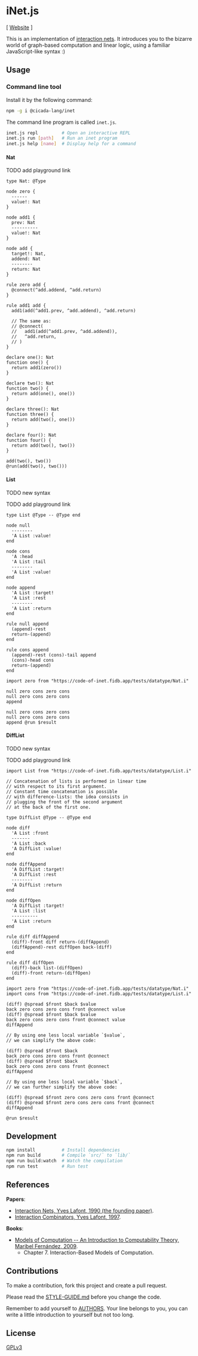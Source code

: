 # iNet.js

[ [Website](https://inet.run) ]

This is an implementation of [interaction nets](https://en.wikipedia.org/wiki/Interaction_nets).
It introduces you to the bizarre world of graph-based computation and linear logic,
using a familiar JavaScript-like syntax :)

## Usage

### Command line tool

Install it by the following command:

```sh
npm -g i @cicada-lang/inet
```

The command line program is called `inet.js`.

```sh
inet.js repl         # Open an interactive REPL
inet.js run [path]   # Run an inet program
inet.js help [name]  # Display help for a command
```

#### Nat

TODO add playground link

```inet
type Nat: @Type

node zero {
  ------
  value!: Nat
}

node add1 {
  prev: Nat
  ----------
  value!: Nat
}

node add {
  target!: Nat,
  addend: Nat
  --------
  return: Nat
}

rule zero add {
  @connect(^add.addend, ^add.return)
}

rule add1 add {
  add1(add(^add1.prev, ^add.addend), ^add.return)

  // The same as:
  // @connect(
  //   add1(add(^add1.prev, ^add.addend)),
  //   ^add.return,
  // )
}

declare one(): Nat
function one() {
  return add1(zero())
}

declare two(): Nat
function two() {
  return add(one(), one())
}

declare three(): Nat
function three() {
  return add(two(), one())
}

declare four(): Nat
function four() {
  return add(two(), two())
}

add(two(), two())
@run(add(two(), two()))
```

#### List

TODO new syntax

TODO add playground link

```inet
type List @Type -- @Type end

node null
  --------
  'A List :value!
end

node cons
  'A :head
  'A List :tail
  --------
  'A List :value!
end

node append
  'A List :target!
  'A List :rest
  --------
  'A List :return
end

rule null append
  (append)-rest
  return-(append)
end

rule cons append
  (append)-rest (cons)-tail append
  (cons)-head cons
  return-(append)
end

import zero from "https://code-of-inet.fidb.app/tests/datatype/Nat.i"

null zero cons zero cons
null zero cons zero cons
append

null zero cons zero cons
null zero cons zero cons
append @run $result
```

#### DiffList

TODO new syntax

TODO add playground link

```inet
import List from "https://code-of-inet.fidb.app/tests/datatype/List.i"

// Concatenation of lists is performed in linear time
// with respect to its first argument.
// Constant time concatenation is possible
// with difference-lists: the idea consists in
// plugging the front of the second argument
// at the back of the first one.

type DiffList @Type -- @Type end

node diff
  'A List :front
  -------
  'A List :back
  'A DiffList :value!
end

node diffAppend
  'A DiffList :target!
  'A DiffList :rest
  --------
  'A DiffList :return
end

node diffOpen
  'A DiffList :target!
  'A List :list
  ----------
  'A List :return
end

rule diff diffAppend
  (diff)-front diff return-(diffAppend)
  (diffAppend)-rest diffOpen back-(diff)
end

rule diff diffOpen
  (diff)-back list-(diffOpen)
  (diff)-front return-(diffOpen)
end

import zero from "https://code-of-inet.fidb.app/tests/datatype/Nat.i"
import cons from "https://code-of-inet.fidb.app/tests/datatype/List.i"

(diff) @spread $front $back $value
back zero cons zero cons front @connect value
(diff) @spread $front $back $value
back zero cons zero cons front @connect value
diffAppend

// By using one less local variable `$value`,
// we can simplify the above code:

(diff) @spread $front $back
back zero cons zero cons front @connect
(diff) @spread $front $back
back zero cons zero cons front @connect
diffAppend

// By using one less local variable `$back`,
// we can further simplify the above code:

(diff) @spread $front zero cons zero cons front @connect
(diff) @spread $front zero cons zero cons front @connect
diffAppend

@run $result
```

## Development

```sh
npm install          # Install dependencies
npm run build        # Compile `src/` to `lib/`
npm run build:watch  # Watch the compilation
npm run test         # Run test
```

## References

**Papers**:

- [Interaction Nets, Yves Lafont, 1990 (the founding paper)](./docs/references/papers/1990-interaction-nets.pdf).
- [Interaction Combinators, Yves Lafont, 1997](./docs/references/papers/1997-interaction-combinators.pdf).

**Books**:

- [Models of Computation -- An Introduction to Computability Theory, Maribel Fernández, 2009](./docs/references/books/models-of-computation--maribel-fernández.pdf).
  - Chapter 7. Interaction-Based Models of Computation.

## Contributions

To make a contribution, fork this project and create a pull request.

Please read the [STYLE-GUIDE.md](STYLE-GUIDE.md) before you change the code.

Remember to add yourself to [AUTHORS](AUTHORS).
Your line belongs to you, you can write a little
introduction to yourself but not too long.

## License

[GPLv3](LICENSE)
